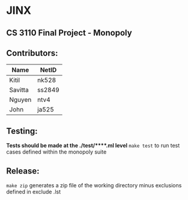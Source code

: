 # JINX
## CS 3110 Final Project - Monopoly

## Contributors: 
| Name | NetID |
|------|-------|
| Kitil | nk528|
|Savitta | ss2849|
| Nguyen | ntv4 |
| John | ja525 |

## Testing: 
**Tests should be made at the ./test/****.ml level**
`make test` to run test cases defined within the monopoly suite

## Release:
`make zip` generates a zip file of the working directory minus exclusions defined in exclude .lst